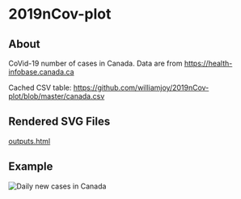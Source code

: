 # 2019nCov-plot

## About

CoVid-19 number of cases in Canada. Data are from https://health-infobase.canada.ca

Cached CSV table: https://github.com/williamjoy/2019nCov-plot/blob/master/canada.csv

## Rendered SVG Files

[outputs.html](outputs.html)

## Example

![Daily new cases in Canada](https://williamjoy.github.io/2019nCov-plot/output/Canada_Daily_New_Cases.svg)
